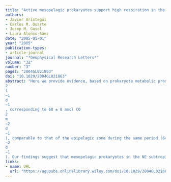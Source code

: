 ```yaml
---
title: "Active mesopelagic prokaryotes support high respiration in the subtropical northeast Atlantic Ocean"
authors:
- Javier Arístegui
- Carlos M. Duarte
- Josep M. Gasol
- Laura Alonso‐Sáez
date: "2005-01-01"
year: "2005"
publication-types:
- article-journal
journal: "*Geophysical Research Letters*"
volume: "32"
number: "3"
pages: "2004GL021863"
doi: "10.1029/2004GL021863"
abstract: "Here we provide evidence, based on prokaryote metabolic proxies and direct estimates of oxygen consumption, that the mesopelagic prokaryote assemblage in the subtropical Northeast Atlantic is an active one. It supports a high respiration (0.22 ± 0.05 μmol O
2
l
−1
d
−1
, corresponding to 68 ± 8 mmol CO
2
m
−2
d
−1
), comparable to that of the epipelagic zone during the same period (64–97 mmol C m
−2
d
−1
). Our findings suggest that mesopelagic prokaryotes in the NE subtropical Ocean, as well as in other eastern boundary regions, are important carbon sinks for organic matter advected from the highly productive coastal systems, and would play a key role in the global carbon cycle of the oceans."
links:
- name: URL
  url: "https://agupubs.onlinelibrary.wiley.com/doi/10.1029/2004GL021863"
---
```

